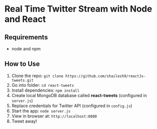 # Real Time Twitter Stream with Node and React

## Requirements

- node and npm

## How to Use

1. Clone the repo: `git clone https://github.com/shailesh9/reactJs-tweets.git`
2. Go into folder: `cd react-tweets`
3. Install dependencies: `npm install`
4. Create local MongoDB database called **react-tweets** (configured in `server.js`)
5. Replace credentials for Twitter API (configured in `config.js`)
6. Start the app: `node server.js`
7. View in browser at: `http://localhost:8080`
8. Tweet away!
